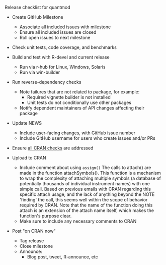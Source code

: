 Release checklist for quantmod

* Create GitHub Milestone
    * Associate all included issues with milestone
    * Ensure all included issues are closed
    * Roll open issues to next milestone

* Check unit tests, code coverage, and benchmarks

* Build and test with R-devel and current release
    * Run via r-hub for Linux, Windows, Solaris
    * Run via win-builder

* Run reverse-dependency checks
    * Note failures that are not related to package, for example:
        * Required vignette builder is not installed
        * Unit tests do not conditionally use other packages
    * Notify dependent maintainers of API changes affecting their package

* Update NEWS
    * Include user-facing changes, with GitHub issue number
    * Include GitHub username for users who create issues and/or PRs

* Ensure [all CRAN checks](https://cran.r-project.org/web/checks/check_results_quantmod.html) are addressed

* Upload to CRAN
    * Include comment about using `assign()`
        The calls to attach() are made in the function attachSymbols().  This
        function is a mechanism to wrap the complexity of attaching multiple
        symbols (a database of potentially thousands of individual instrument
        names) with one simple call.  Based on previous emails with CRAN
        regarding this specific attach usage, and the lack of anything beyond
        the NOTE 'finding' the call, this seems well within the scope of
        behavior required by CRAN.  Note that the name of the function doing
        this attach is an extension of the attach name itself, which makes the
        function's purpose clear. 
    * Make sure to include any necessary comments to CRAN

* Post "on CRAN now"
    * Tag release
    * Close milestone
    * Announce:
        * Blog post, tweet, R-announce, etc
